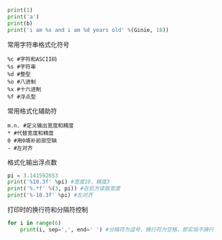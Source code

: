 ```python
print(1)
print('a')
print(b)
print('i am %s and i am %d years old' %(Ginie, 18))
```
常用字符串格式化符号
```
%c #字符和ASCII码
%s #字符串
%d #整型
%o #八进制
%x #十六进制
%f #浮点型
```
常用格式化辅助符
```
m.n. #定义输出宽度和精度
* #代替宽度和精度
0 #用0填补前部空缺
- #左对齐
```
格式化输出浮点数
```python
pi = 3.141592653
print('%10.3f' %pi) #宽度10，精度3
print('%.*f' %(3, pi)) #在后方读取宽度
print('%-10.3f' %pi) #左对齐
```
打印时的换行符和分隔符控制
```python
for i in range(6)
    print(i, sep=',', end=' ') #分隔符为逗号，换行符为空格，即实现不换行
```